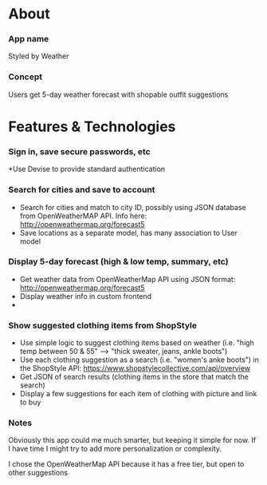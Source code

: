 
# About

### App name

Styled by Weather

### Concept

Users get 5-day weather forecast with shopable outfit suggestions

# Features & Technologies

### Sign in, save secure passwords, etc
*Use Devise to provide standard authentication

### Search for cities and save to account
* Search for cities and match to city ID, possibly using JSON database from OpenWeatherMAP API. Info here: http://openweathermap.org/forecast5
* Save locations as a separate model, has many association to User model 

### Display 5-day forecast (high & low temp, summary, etc)
* Get weather data from OpenWeatherMap API using JSON format:  http://openweathermap.org/forecast5
* Display weather info in custom frontend
* 
### Show suggested clothing items from ShopStyle
* Use simple logic to suggest clothing items based on weather (i.e. "high temp between 50 & 55" --> "thick sweater, jeans, ankle boots")
* Use each clothing suggestion as a search (i.e. "women's anke boots") in the ShopStyle API: https://www.shopstylecollective.com/api/overview
* Get JSON of search results (clothing items in the store that match the search)
* Display a few suggestions for each item of clothing with picture and link to buy



### Notes

Obviously this app could me much smarter, but keeping it simple for now. If I have time I might try to add more personalization or complexity.

I chose the OpenWeatherMap API because it has a free tier, but open to other suggestions

